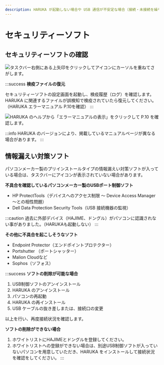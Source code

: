 ```yaml
---
description: HARUKA が起動しない場合や USB 通信が不安定な場合（接続・未接続を繰り返すなど）に確認
---
```


# セキュリティーソフト

## セキュリティーソフトの確認

![タスクバー右側にある上矢印をクリックしてアイコンにカーソルを重ねてさがします。](/assets/20191015\_10.png)

:::success
**検疫ファイルの復元**

セキュリティーソフトの設定画面を起動し、検疫履歴（ログ）を確認します。HARUKA に関連するファイルが誤検知で検疫されていたら復元してください。（HARUKA エラーマニュアル P.10を確認）
:::

![HARUKA のヘルプから「エラーマニュアルの表示」をクリックして P.10 を確認します。](/assets/20191015\_11.png)

:::info
HARUKA のバージョンにより、掲載しているマニュアルページが異なる場合があります。
:::

## 情報漏えい対策ソフト

パソコンメーカー製のプリインストールタイプの情報漏えい対策ソフトが入っている場合は、タスクバーにアイコンが表示されていない場合があります。

**不具合を確認しているパソコンメーカー製のUSBポート制御ソフト**

* HP ProtectTools（デバイスへのアクセス制限 ～ Device Access Manager ～との相性問題）
* Dell Data Protection Security Tools（USB 接続機器の監視）



:::caution
過去に外部デバイス（HAJIME、ドングル）がパソコンに認識されない事がありました。（HARUKAも起動しない）
:::

**その他に不具合を起こしそうなソフト**

* Endpoint Protector（エンドポイントプロテクター）
* Portshutter （ポートシャッター）
* Malion Cloudなど
* Sophos（ソフォス）

:::success
**ソフトの削除が可能な場合**

1. USB制御ソフトのアンインストール
2. HARUKA のアンインストール
3. パソコンの再起動
4. HARUKA の再インストール
5. USB ケーブルの抜き差しまたは、接続口の変更

以上を行い、再度接続状況を確認します。

**ソフトの削除ができない場合**

1. ホワイトリストにHAJIMEとドングルを登録してください。
2. ホワイトリストへの登録ができない場合は、別途USB制御ソフトが入っていないパソコンを用意していただき、HARUKA をインストールして接続状況を確認をしてください。
:::
